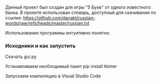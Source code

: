 Данный проект был создан для игры "5 Букв" от одного известного банка.
В проекте использован словарь, доступный для скачивания по ссылке:
https://github.com/danakt/russian-words/raw/refs/heads/master/russian.txt

Использование программы интуитивно понятно.
### Исходники и как запустить

Скачать gui.py

Устанавливаем необходимый пакет
pip install tkinter

Запускаем компиляцию в Visual Studio Code
